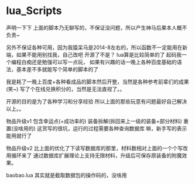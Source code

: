 # lua_Scripts
声明一下下 上面的脚本乃无聊写的，不保证没问题，所以产生神马后果本人概不负责~ 

另外不保证各种可用，因为我猿呆马是2014-8左右的，所以函数不一定能用在新端，如果不能用别找我，自己改吧
开源了不是？ lua算是比较简单的了 起码我一个编程白痴还是勉强可以写一点玩， 如果有兴趣的话一晚上各种百度基础的语法，基本差不多就能写个简单的脚本的了

我是耗了一晚上百度+各种看成品的脚本然后开整，当然是各种参考前辈们的成果(笑~) 写了个在线兑换积分的，当然是无法直视了。。 

开源的目的是为了各种学习和分享经验 所以上面的那些玩意有问题最好自己解决 以上。。


物品升级v1
包含幸运点(+成功率的)
装备拆解(拆回来上一级的装备+部分材料)
重置(没啥用的)
这货写的很坑，运行的过程需要各种查询数据库 嘛，新手写的表示能用就行了 

物品升级v2
比上面的优化了下读写数据库的那里，材料数相对上面的一个个写改用循环来了
通过数据库扩展理论上支持无限材料，升级后可保存原装备的附魔效果。

baobao.lua
其实就是截取数据包的操作码的，没啥用

